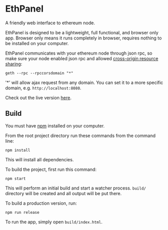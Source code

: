 # EthPanel

A friendly web interface to ethereum node.

EthPanel is designed to be a lightweight, full functional, and browser only app. Browser only means it runs completely in browser, requires nothing to be installed on your computer.

EthPanel communicates with your ethereum node through json rpc, so make sure your node enabled json rpc and allowed [cross-origin resource sharing](http://en.wikipedia.org/wiki/Cross-origin_resource_sharing):

    geth --rpc --rpccorsdomain "*"

'*' will allow ajax request from any domain. You can set it to a more specific domain, e.g. `http://localhost:8080`.

Check out the live version [here](http://janx.github.io/ethpanel/).

## Build

You must have [npm](https://www.npmjs.org/) installed on your computer.

From the root project directory run these commands from the command line:

    npm install

This will install all dependencies.

To build the project, first run this command:

    npm start

This will perform an initial build and start a watcher process. `build/` directory will be created and all output will be put there.

To build a production version, run:

    npm run release

To run the app, simply open `build/index.html`.
